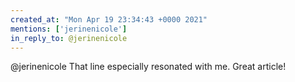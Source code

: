 ```yaml
---
created_at: "Mon Apr 19 23:34:43 +0000 2021"
mentions: ['jerinenicole']
in_reply_to: @jerinenicole
---
```


@jerinenicole That line especially resonated with me. Great article!